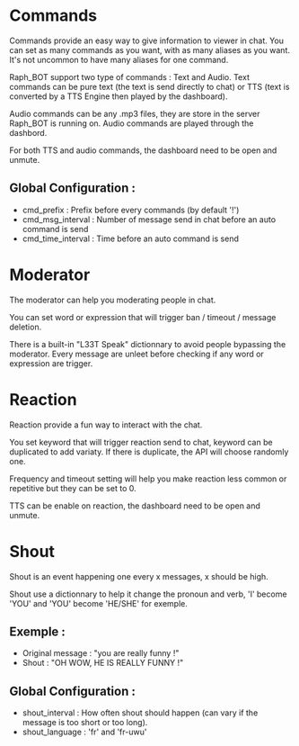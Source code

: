 # Commands

Commands provide an easy way to give information to viewer in chat.
You can set as many commands as you want, with as many aliases as you want. It's not uncommon to have many aliases for one command.

Raph_BOT support two type of commands : Text and Audio.
Text commands can be pure text (the text is send directly to chat) or TTS (text is converted by a TTS Engine then played by the dashboard).

Audio commands can be any .mp3 files, they are store in the server Raph_BOT is running on. Audio commands are played through the dashbord.

For both TTS and audio commands, the dashboard need to be open and unmute.

## Global Configuration :
- cmd_prefix : Prefix before every commands (by default '!')
- cmd_msg_interval : Number of message send in chat before an auto command is send
- cmd_time_interval : Time before an auto command is send

# Moderator

The moderator can help you moderating people in chat.

You can set word or expression that will trigger ban / timeout / message deletion.

There is a built-in "L33T Speak" dictionnary to avoid people bypassing the moderator. Every message are unleet before checking if any word or expression are trigger.

# Reaction

Reaction provide a fun way to interact with the chat.

You set keyword that will trigger reaction send to chat, keyword can be duplicated to add variaty. If there is duplicate, the API will choose randomly one.

Frequency and timeout setting will help you make reaction less common or repetitive but they can be set to 0.

TTS can be enable on reaction, the dashboard need to be open and unmute.

# Shout

Shout is an event happening one every x messages, x should be high.

Shout use a dictionnary to help it change the pronoun and verb, 'I' become 'YOU' and 'YOU' become 'HE/SHE' for exemple.

## Exemple :
- Original message : "you are really funny !"
- Shout : "OH WOW, HE IS REALLY FUNNY !"

## Global Configuration :
- shout_interval : How often shout should happen (can vary if the message is too short or too long).
- shout_language : 'fr' and 'fr-uwu'